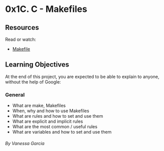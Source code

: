 # 0x1C. C - Makefiles

## Resources
Read or watch:

- [Makefile](https://www.google.com/search?q=makefile)

## Learning Objectives
At the end of this project, you are expected to be able to explain to anyone, without the help of Google:

### General
- What are make, Makefiles
- When, why and how to use Makefiles
- What are rules and how to set and use them
- What are explicit and implicit rules
- What are the most common / useful rules
- What are variables and how to set and use them

###### By Vanessa Garcia
